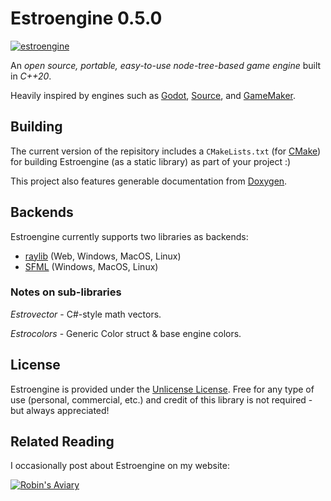 # Estroengine 0.5.0

[![estroengine](https://robinsaviary.com/gifs/estroengine.gif)](https://blinkies.cafe/?s=0023-trans-pride)

An *open source, portable, easy-to-use node-tree-based game engine* built in *C++20*.

Heavily inspired by engines such as [Godot](https://godotengine.org/), [Source](https://developer.valvesoftware.com/wiki/SDK_Docs), and [GameMaker](https://gamemaker.io/en).

## Building

The current version of the repisitory includes a `CMakeLists.txt` (for [CMake](https://cmake.org/)) for building Estroengine (as a static library) as part of your project :)

This project also features generable documentation from [Doxygen](https://www.doxygen.nl/).

## Backends

Estroengine currently supports two libraries as backends:
* [raylib](https://www.raylib.com/) (Web, Windows, MacOS, Linux)
* [SFML](https://www.sfml-dev.org/) (Windows, MacOS, Linux)

### Notes on sub-libraries
*Estrovector* - C#-style math vectors.

*Estrocolors* - Generic Color struct & base engine colors.

## License

Estroengine is provided under the [Unlicense License](https://unlicense.org/).
Free for any type of use (personal, commercial, etc.) and credit of this library is not required - but always appreciated!

## Related Reading

I occasionally post about Estroengine on my website:

[![Robin's Aviary](https://robinsaviary.com/robins-aviary.gif)](https://robinsaviary.com)
